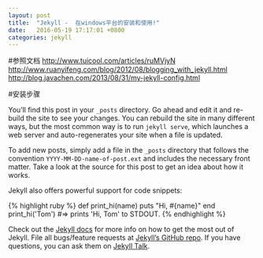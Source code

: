 ```yaml
---
layout: post
title:  "Jekyll -  在windows平台的安装和使用!"
date:   2016-05-19 17:17:01 +0800
categories: jekyll
---
```


#参照文档
http://www.tuicool.com/articles/ruMVjyN
http://www.ruanyifeng.com/blog/2012/08/blogging_with_jekyll.html
http://blog.javachen.com/2013/08/31/my-jekyll-config.html

#安装步骤


You’ll find this post in your `_posts` directory. Go ahead and edit it and re-build the site to see your changes. You can rebuild the site in many different ways, but the most common way is to run `jekyll serve`, which launches a web server and auto-regenerates your site when a file is updated.

To add new posts, simply add a file in the `_posts` directory that follows the convention `YYYY-MM-DD-name-of-post.ext` and includes the necessary front matter. Take a look at the source for this post to get an idea about how it works.

Jekyll also offers powerful support for code snippets:

{% highlight ruby %}
def print_hi(name)
  puts "Hi, #{name}"
end
print_hi('Tom')
#=> prints 'Hi, Tom' to STDOUT.
{% endhighlight %}

Check out the [Jekyll docs][jekyll-docs] for more info on how to get the most out of Jekyll. File all bugs/feature requests at [Jekyll’s GitHub repo][jekyll-gh]. If you have questions, you can ask them on [Jekyll Talk][jekyll-talk].

[jekyll-docs]: http://jekyllrb.com/docs/home
[jekyll-gh]:   https://github.com/jekyll/jekyll
[jekyll-talk]: https://talk.jekyllrb.com/
